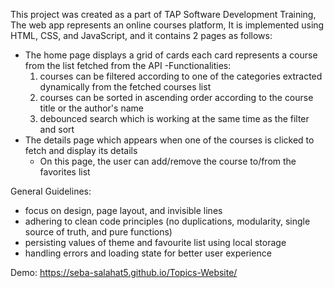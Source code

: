 This project was created as a part of TAP Software Development Training,
The web app represents an online courses platform, It is implemented using HTML, CSS, and JavaScript, and it contains 2 pages as follows:
- The home page displays a grid of cards each card represents a course from the list fetched from the API
    -Functionalities:
    1. courses can be filtered according to one of the categories extracted dynamically from the fetched courses list
    2. courses can be sorted in ascending order according to the course title or the author's name
    3. debounced search which is working at the same time as the filter and sort
- The details page which appears when one of the courses is clicked to fetch and display its details
    - On this page, the user can add/remove the course to/from the favorites list

General Guidelines:
- focus on design, page layout, and invisible lines
- adhering to clean code principles (no duplications, modularity, single source of truth, and pure functions)
- persisting values of theme and favourite list using local storage
- handling errors and loading state for better user experience

Demo: https://seba-salahat5.github.io/Topics-Website/

